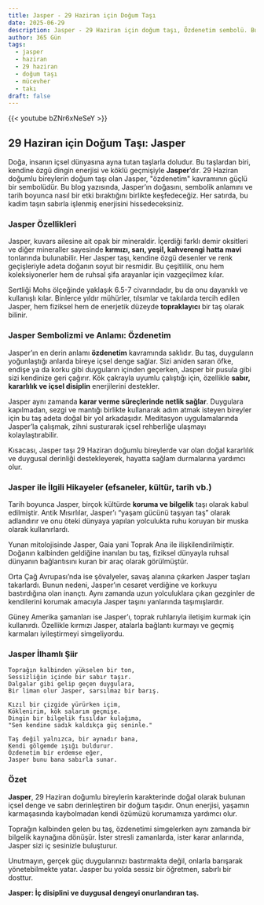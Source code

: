 ```yaml
---
title: Jasper - 29 Haziran için Doğum Taşı
date: 2025-06-29
description: Jasper - 29 Haziran için doğum taşı, Özdenetim sembolü. Bu özel taşın derin anlamını öğrenin.
author: 365 Gün
tags:
  - jasper
  - haziran
  - 29 haziran
  - doğum taşı
  - mücevher
  - takı
draft: false
---
```


{{< youtube bZNr6xNeSeY >}}

## 29 Haziran için Doğum Taşı: Jasper

Doğa, insanın içsel dünyasına ayna tutan taşlarla doludur. Bu taşlardan biri, kendine özgü dingin enerjisi ve köklü geçmişiyle **Jasper**’dır. 29 Haziran doğumlu bireylerin doğum taşı olan Jasper, "özdenetim" kavramının güçlü bir sembolüdür. Bu blog yazısında, Jasper’ın doğasını, sembolik anlamını ve tarih boyunca nasıl bir etki bıraktığını birlikte keşfedeceğiz. Her satırda, bu kadim taşın sabırla işlenmiş enerjisini hissedeceksiniz.

### Jasper Özellikleri

Jasper, kuvars ailesine ait opak bir mineraldir. İçerdiği farklı demir oksitleri ve diğer mineraller sayesinde **kırmızı, sarı, yeşil, kahverengi hatta mavi** tonlarında bulunabilir. Her Jasper taşı, kendine özgü desenler ve renk geçişleriyle adeta doğanın soyut bir resmidir. Bu çeşitlilik, onu hem koleksiyonerler hem de ruhsal şifa arayanlar için vazgeçilmez kılar.

Sertliği Mohs ölçeğinde yaklaşık 6.5-7 civarındadır, bu da onu dayanıklı ve kullanışlı kılar. Binlerce yıldır mühürler, tılsımlar ve takılarda tercih edilen Jasper, hem fiziksel hem de enerjetik düzeyde **topraklayıcı** bir taş olarak bilinir.

### Jasper Sembolizmi ve Anlamı: Özdenetim

Jasper’ın en derin anlamı **özdenetim** kavramında saklıdır. Bu taş, duyguların yoğunlaştığı anlarda bireye içsel denge sağlar. Sizi aniden saran öfke, endişe ya da korku gibi duyguların içinden geçerken, Jasper bir pusula gibi sizi kendinize geri çağırır. Kök çakrayla uyumlu çalıştığı için, özellikle **sabır, kararlılık ve içsel disiplin** enerjilerini destekler.

Jasper aynı zamanda **karar verme süreçlerinde netlik sağlar**. Duygulara kapılmadan, sezgi ve mantığı birlikte kullanarak adım atmak isteyen bireyler için bu taş adeta doğal bir yol arkadaşıdır. Meditasyon uygulamalarında Jasper’la çalışmak, zihni susturarak içsel rehberliğe ulaşmayı kolaylaştırabilir.

Kısacası, Jasper taşı 29 Haziran doğumlu bireylerde var olan doğal kararlılık ve duygusal derinliği destekleyerek, hayatta sağlam durmalarına yardımcı olur.

### Jasper ile İlgili Hikayeler (efsaneler, kültür, tarih vb.)

Tarih boyunca Jasper, birçok kültürde **koruma ve bilgelik** taşı olarak kabul edilmiştir. Antik Mısırlılar, Jasper’ı “yaşam gücünü taşıyan taş” olarak adlandırır ve onu öteki dünyaya yapılan yolculukta ruhu koruyan bir muska olarak kullanırlardı.

Yunan mitolojisinde Jasper, Gaia yani Toprak Ana ile ilişkilendirilmiştir. Doğanın kalbinden geldiğine inanılan bu taş, fiziksel dünyayla ruhsal dünyanın bağlantısını kuran bir araç olarak görülmüştür.

Orta Çağ Avrupası’nda ise şövalyeler, savaş alanına çıkarken Jasper taşları takarlardı. Bunun nedeni, Jasper’ın cesaret verdiğine ve korkuyu bastırdığına olan inançtı. Aynı zamanda uzun yolculuklara çıkan gezginler de kendilerini korumak amacıyla Jasper taşını yanlarında taşımışlardır.

Güney Amerika şamanları ise Jasper’ı, toprak ruhlarıyla iletişim kurmak için kullanırdı. Özellikle kırmızı Jasper, atalarla bağlantı kurmayı ve geçmiş karmaları iyileştirmeyi simgeliyordu.

### Jasper İlhamlı Şiir

```
Toprağın kalbinden yükselen bir ton,  
Sessizliğin içinde bir sabır taşır.  
Dalgalar gibi gelip geçen duygulara,  
Bir liman olur Jasper, sarsılmaz bir barış.

Kızıl bir çizgide yürürken içim,  
Köklenirim, kök salarım geçmişe.  
Dingin bir bilgelik fısıldar kulağıma,  
"Sen kendine sadık kaldıkça güç seninle."

Taş değil yalnızca, bir aynadır bana,  
Kendi gölgemde ışığı buldurur.  
Özdenetim bir erdemse eğer,  
Jasper bunu bana sabırla sunar.
```

### Özet

**Jasper**, 29 Haziran doğumlu bireylerin karakterinde doğal olarak bulunan içsel denge ve sabrı derinleştiren bir doğum taşıdır. Onun enerjisi, yaşamın karmaşasında kaybolmadan kendi özümüzü korumamıza yardımcı olur.

Toprağın kalbinden gelen bu taş, özdenetimi simgelerken aynı zamanda bir bilgelik kaynağına dönüşür. İster stresli zamanlarda, ister karar anlarında, Jasper sizi iç sesinizle buluşturur.

Unutmayın, gerçek güç duygularınızı bastırmakta değil, onlarla barışarak yönetebilmekte yatar. Jasper bu yolda sessiz bir öğretmen, sabırlı bir dosttur.

**Jasper: İç disiplini ve duygusal dengeyi onurlandıran taş.**